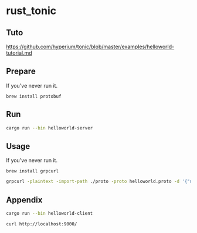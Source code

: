 # rust_tonic

## Tuto
https://github.com/hyperium/tonic/blob/master/examples/helloworld-tutorial.md

## Prepare
If you've never run it.
```
brew install protobuf
```

## Run
```sh
cargo run --bin helloworld-server
```
## Usage
If you've never run it.
```
brew install grpcurl
```
```sh
grpcurl -plaintext -import-path ./proto -proto helloworld.proto -d '{"name": "Tonic"}' '[::]:50051' helloworld.Greeter/SayHello
```

## Appendix
```sh
cargo run --bin helloworld-client
```
```sh
curl http://localhost:9000/
```
